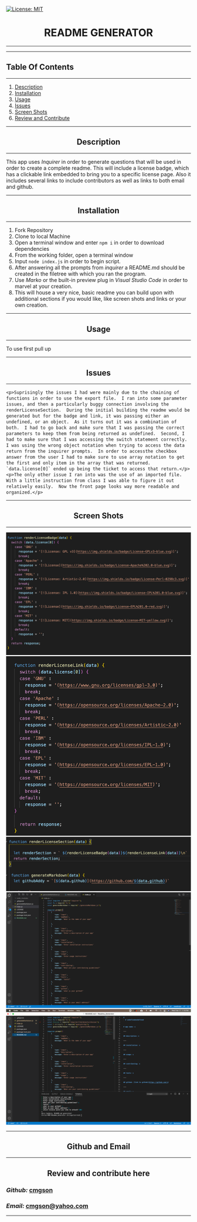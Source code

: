
   [![License: MIT](https://img.shields.io/badge/License-MIT-yellow.svg)](https://opensource.org/licenses/MIT)


# <div align='center'> **README GENERATOR** </div>

--- 

--- 

## **Table Of Contents** 

---

1. [Description](#description)
2. [Installation](#installation)
3. [Usage](#usage)
4. [Issues](#issues)
5. [Screen Shots](#screenshot)
6. [Review and Contribute](#github)
--- 


## <div align ='center'> <a name="description"></a> **Description** </div> 

--- 

This app uses _Inquirer_ in order to generate questions that will be used in order to create a complete readme.  This will include a license badge, which has a clickable link embedded to bring you to a specific license page.  Also it includes several links to include contributors as well as links to both email and github.

--- 
 
## <div align ='center'> <a name="installation"></a> **Installation** </div>
--- 
 
1. Fork Repository
2. Clone to local Machine
3. Open a terminal window and enter `npm i` in order to download dependencies
4. From the working folder, open a terminal window
5. Input `node index.js` in order to begin script.
6. After answering all the prompts from _inquirer_ a README.md should be created in the filetree with which you ran the program.
7. Use _Marko_ or the built-in preview plug in _Visual Studio Code_ in order to marvel at your creation.
8. This will house a very nice, basic readme you can build upon with additional sections if you would like, like screen shots and links or your own creation.
--- 

## <div align ='center'> <a name="usage"></a> **Usage** </div>

--- 

To use first pull up 

--- 

## <div align ='center'> <a name="issues"></a> **Issues** </div>

--- 
```
<p>Suprisingly the issues I had were mainly due to the chaining of functions in order to use the export file.  I ran into some parameter issues, and then a particularly buggy connection involving the renderLicenseSection.  During the initial building the readme would be generated but for the badge and link, it was passing either an undefined, or an object.  As it turns out it was a combination of both.  I had to go back and make sure that I was passing the correct parameters to keep them from being returned as undefined.  Second, I had to make sure that I was accessing the switch statement correctly.  I was using the wrong object notation when trying to access the data return from the inquirer prompts.  In order to accessthe checkbox answer from the user I had to make sure to use array notation to get the first and only item in the array that was returned.  `data.license[0]` ended up being the ticket to access that return.</p>
<p>The only other issue I ran into was the use of an imported file.  With a little instruction from class I was able to figure it out relatively easily.  Now the front page looks way more readable and organized.</p>
```
--- 

## <div align ='center'> <a name="screenshot"></a> **Screen Shots** </div>

--- 

![render licence](screenshots/renderlicensebadge.png) ![render link](screenshots/renderlicenselink.png) ![license section](screenshots/renderlicensesection.png) ![inquirer](screenshots/questions.png)
![success](screenshots/success.png)


--- 

## <div align ='center'> <a name="github"></a> **Github and Email** </div>

--- 

## <div align ='center'> **Review and contribute here**</div>

### _Github:_ [cmgson](https://github.com/cmgson)



### _Email:_ cmgson@yahoo.com

--- 
